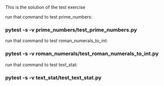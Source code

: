 This is the solution of the test exercise 



run that command to test prime_numbers:
### pytest -s -v prime_numbers/test_prime_numbers.py 



run that command to test roman_numerals_to_int:
### pytest -s -v roman_numerals/test_roman_numerals_to_int.py



run that command to test text_stat:
### pytest -s -v text_stat/test_text_stat.py

